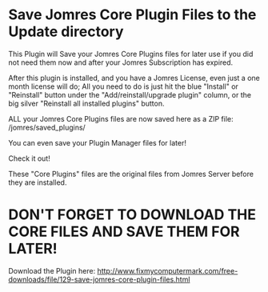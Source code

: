 # Save Jomres Core Plugin Files to the Update directory

This Plugin will Save your Jomres Core Plugins files for later use if you did not need them now and after your Jomres Subscription has expired.

After this plugin is installed, and you have a Jomres License, even just a one month license will do; All you need to do is just hit the blue "Install" or "Reinstall" button under the "Add/reinstall/upgrade plugin" column, or the big silver "Reinstall all installed plugins" button.

ALL your Jomres Core Plugins files are now saved here as a ZIP file: /jomres/saved_plugins/

You can even save your Plugin Manager files for later!

Check it out!

These "Core Plugins" files are the original files from Jomres Server before they are installed.

# DON'T FORGET TO DOWNLOAD THE CORE FILES AND SAVE THEM FOR LATER!

Download the Plugin here:
http://www.fixmycomputermark.com/free-downloads/file/129-save-jomres-core-plugin-files.html
